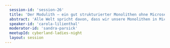 ```yaml
---
  session-id: 'session-26'
  title: 'Der Modulith – ein gut strukturierter Monolithen ohne Microservices'
  abstract: 'Alle Welt spricht davon, dass wir unsere Monolithen in Microservices zerlegen müssen. Aber stimmt das wirklich? Immer wieder treffe ich Teams, die mit ihrem Monolithen gut klarkommen und sich gegen Nachfragen Ihres Managements verteidigen müssen, warum sie nicht auf Microservices setzen. Dabei haben Microservices nicht nur Vorteile, sondern bringen Ihre eigenen Schwierigkeiten mit sich. In diesem Vortrag erfahren Sie, wie Sie Ihren Monolithen strukturieren können und wann eine Zerlegung in Microservices sinnvoll werden könnte.'
  speaker-id: 'carola-lilienthal'
  moderator-id: 'sandra-parsick'
  meetupId: cyberland-ladies-night
  layout: session
---
```

